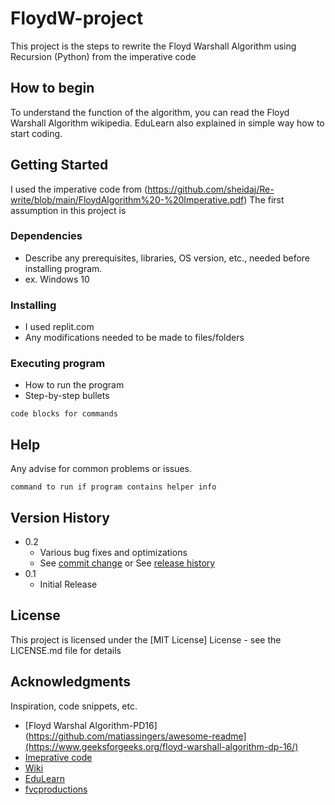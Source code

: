 # FloydW-project

This project is the steps to rewrite the Floyd Warshall Algorithm using Recursion (Python) from the imperative code

## How to begin

To understand the function of the algorithm, you can read the Floyd Warshall Algorithm wikipedia. 
EduLearn also explained in simple way how to start coding.

## Getting Started

I used the imperative code from (https://github.com/sheidaj/Re-write/blob/main/FloydAlgorithm%20-%20Imperative.pdf)
The first assumption in this project is 

### Dependencies

* Describe any prerequisites, libraries, OS version, etc., needed before installing program.
* ex. Windows 10

### Installing

* I used replit.com
* Any modifications needed to be made to files/folders

### Executing program

* How to run the program
* Step-by-step bullets
```
code blocks for commands
```

## Help

Any advise for common problems or issues.
```
command to run if program contains helper info
```


## Version History

* 0.2
    * Various bug fixes and optimizations
    * See [commit change]() or See [release history]()
* 0.1
    * Initial Release

## License

This project is licensed under the [MIT License] License - see the LICENSE.md file for details

## Acknowledgments

Inspiration, code snippets, etc.
* [Floyd Warshal Algorithm-PD16](https://github.com/matiassingers/awesome-readme](https://www.geeksforgeeks.org/floyd-warshall-algorithm-dp-16/)
* [Imeprative code](https://replit.com/@sheidaj/FLW-project#floyd_imperative_code.py)
* [Wiki](https://en.wikipedia.org/wiki/Floyd%E2%80%93Warshall_algorithm)
* [EduLearn](https://edulearn96.blogspot.com/2020/)
* [fvcproductions](https://gist.github.com/fvcproductions/1bfc2d4aecb01a834b46)
